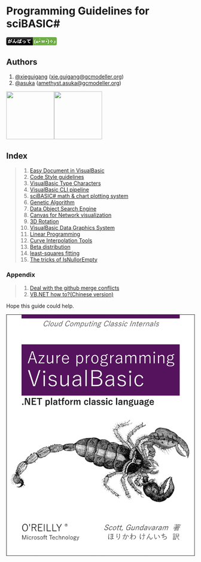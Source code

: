 # Programming Guidelines for sciBASIC#

![](../etc/badge.png)

## Authors
1. [@xieguigang](https://github.com/xieguigang) ([xie.guigang@gcmodeller.org](mailto://xie.guigang@gcmodeller.org))
2. [@asuka](https://github.com/amethyst-asuka) ([amethyst.asuka@gcmodeller.org](mailto://amethyst.asuka@gcmodeller.org))

<img src="https://avatars1.githubusercontent.com/u/9410171?v3=64" width="128" height="128" /><img src="https://avatars2.githubusercontent.com/u/16539191?v3=64" width="128" height="128" />

## Index
>1. [Easy Document in VisualBasic](./EasyDocument.md)
>2. [Code Style guidelines](../vb_codestyle)
>3. [VisualBasic Type Characters](./dataTypes.md)
>4. [VisualBasic CLI pipeline](../Example/PipelineTest/README.md)
>5. [sciBASIC# math & chart plotting system](../Data_science/Mathematical)
>6. [Genetic Algorithm](../Data_science/Darwinism/GAF_estimates)
>7. [Data Object Search Engine](../Data/SearchEngine)
>8. [Canvas for Network visualization](../gr/Datavisualization.Network)
>9. [3D Rotation](../gr/Microsoft.VisualBasic.Imaging/Drawing3D)
>10. [VisualBasic Data Graphics System](../gr)
>11. [Linear Programming](../Data_science/Mathematical/data/LP)
>12. [Curve Interpolation Tools](../Data_science/Mathematical/data/Spline_Interpolation)
>13. [Beta distribution](../Data_science/Mathematical/data/beta-PDF)
>14. [least-squares fitting](../Data_science/Mathematical/data/least-squares)
>15. [The tricks of IsNullorEmpty](./tricks_of_IsNullOrEmpty.md)

### Appendix
>1. [Deal with the github merge conflicts](./MergeGthubConflicts.md)
>2. [VB.NET how to?(Chinese version)](./VBdotNET_howto.md)
>

Hope this guide could help.

![O'Reilly Books](./O'Reilly.png)
